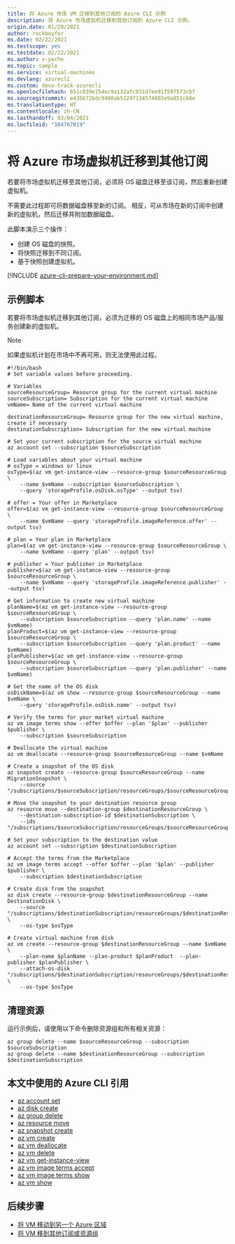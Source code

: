 ```yaml
---
title: 将 Azure 市场 VM 迁移到其他订阅的 Azure CLI 示例
description: 将 Azure 市场虚拟机迁移到其他订阅的 Azure CLI 示例。
origin.date: 01/29/2021
author: rockboyfor
ms.date: 02/22/2021
ms.testscope: yes
ms.testdate: 02/22/2021
ms.author: v-yeche
ms.topic: sample
ms.service: virtual-machines
ms.devlang: azurecli
ms.custom: devx-track-azurecli
ms.openlocfilehash: 651c839e154ec9a132afc031d7ee91f597573cbf
ms.sourcegitcommit: e435672bdc9400ab51297134574802e9a851c60e
ms.translationtype: HT
ms.contentlocale: zh-CN
ms.lasthandoff: 03/04/2021
ms.locfileid: "104767019"
---
```

<!--Verified successfully on Prerequisites-->
# <a name="move-a-marketplace-azure-virtual-machine-to-another-subscription"></a>将 Azure 市场虚拟机迁移到其他订阅

若要将市场虚拟机迁移至其他订阅，必须将 OS 磁盘迁移至该订阅，然后重新创建虚拟机。

不需要此过程即可将数据磁盘移至新的订阅。 相反，可从市场在新的订阅中创建新的虚拟机，然后迁移并附加数据磁盘。

此脚本演示三个操作：

- 创建 OS 磁盘的快照。
- 将快照迁移到不同订阅。
- 基于快照创建虚拟机。

[!INCLUDE [azure-cli-prepare-your-environment.md](../../includes/azure-cli-prepare-your-environment.md)]

## <a name="sample-script"></a>示例脚本

若要将市场虚拟机迁移到其他订阅，必须为迁移的 OS 磁盘上的相同市场产品/服务创建新的虚拟机。

> [!NOTE]
> 如果虚拟机计划在市场中不再可用，则无法使用此过程。

```azurecli
#!/bin/bash
# Set variable values before proceeding. 

# Variables
sourceResourceGroup= Resource group for the current virtual machine
sourceSubscription= Subscription for the current virtual machine
vmName= Name of the current virtual machine

destinationResourceGroup= Resource group for the new virtual machine, create if necessary
destinationSubscription= Subscription for the new virtual machine

# Set your current subscription for the source virtual machine
az account set --subscription $sourceSubscription

# Load variables about your virtual machine
# osType = windows or linux
osType=$(az vm get-instance-view --resource-group $sourceResourceGroup \
    --name $vmName --subscription $sourceSubscription \
    --query 'storageProfile.osDisk.osType' --output tsv)

# offer = Your offer in Marketplace
offer=$(az vm get-instance-view --resource-group $sourceResourceGroup \
    --name $vmName --query 'storageProfile.imageReference.offer' --output tsv)

# plan = Your plan in Marketplace
plan=$(az vm get-instance-view --resource-group $sourceResourceGroup \
    --name $vmName --query 'plan' --output tsv)

# publisher = Your publisher in Marketplace
publisher=$(az vm get-instance-view --resource-group $sourceResourceGroup \
    --name $vmName --query 'storageProfile.imageReference.publisher' --output tsv)

# Get information to create new virtual machine
planName=$(az vm get-instance-view --resource-group $sourceResourceGroup \
    --subscription $sourceSubscription --query 'plan.name' --name $vmName)
planProduct=$(az vm get-instance-view --resource-group $sourceResourceGroup \
    --subscription $sourceSubscription --query 'plan.product' --name $vmName)
planPublisher=$(az vm get-instance-view --resource-group $sourceResourceGroup \
    --subscription $sourceSubscription --query 'plan.publisher' --name $vmName)

# Get the name of the OS disk
osDiskName=$(az vm show --resource-group $sourceResourceGroup --name $vmName \
    --query 'storageProfile.osDisk.name' --output tsv)

# Verify the terms for your market virtual machine
az vm image terms show --offer $offer --plan '$plan' --publisher $publisher \
    --subscription $sourceSubscription

# Deallocate the virtual machine
az vm deallocate --resource-group $sourceResourceGroup --name $vmName

# Create a snapshot of the OS disk
az snapshot create --resource-group $sourceResourceGroup --name MigrationSnapshot \
    --source "/subscriptions/$sourceSubscription/resourceGroups/$sourceResourceGroup/providers/Microsoft.Compute/disks/$osDiskName"

# Move the snapshot to your destination resource group
az resource move --destination-group $destinationResourceGroup \
    --destination-subscription-id $destinationSubscription \
    --ids "/subscriptions/$sourceSubscription/resourceGroups/$sourceResourceGroup/providers/Microsoft.Compute/snapshots/MigrationSnapshot"

# Set your subscription to the destination value
az account set --subscription $destinationSubscription

# Accept the terms from the Marketplace
az vm image terms accept --offer $offer --plan '$plan' --publisher $publisher \
    --subscription $destinationSubscription

# Create disk from the snapshot 
az disk create --resource-group $destinationResourceGroup --name DestinationDisk \
    --source "/subscriptions/$destinationSubscription/resourceGroups/$destinationResourceGroup/providers/Microsoft.Compute/snapshots/MigrationSnapshot" \
    --os-type $osType

# Create virtual machine from disk
az vm create --resource-group $destinationResourceGroup --name $vmName \
    --plan-name $planName --plan-product $planProduct  --plan-publisher $planPublisher \
    --attach-os-disk "/subscriptions/$destinationSubscription/resourceGroups/$destinationResourceGroup/providers/Microsoft.Compute/disks/DestinationDisk" \
    --os-type $osType
```

## <a name="clean-up-resources"></a>清理资源

运行示例后，请使用以下命令删除资源组和所有相关资源：

```azurecli
az group delete --name $sourceResourceGroup --subscription $sourceSubscription
az group delete --name $destinationResourceGroup --subscription $destinationSubscription
```

## <a name="azure-cli-references-used-in-this-article"></a>本文中使用的 Azure CLI 引用

- [az account set](https://docs.azure.cn/cli/account#az_account_set)
- [az disk create](https://docs.azure.cn/cli/disk#az_disk_create)
- [az group delete](https://docs.azure.cn/cli/group#az_group_delete)
- [az resource move](https://docs.azure.cn/cli/resource#az_resource_move)
- [az snapshot create](https://docs.azure.cn/cli/snapshot#az_snapshot_create)
- [az vm create](https://docs.azure.cn/cli/vm#az_vm_create)
- [az vm deallocate](https://docs.azure.cn/cli/vm#az_vm_deallocate)
- [az vm delete](https://docs.azure.cn/cli/vm#az_vm_delete)
- [az vm get-instance-view](https://docs.azure.cn/cli/vm#az_vm_get_instance_view)
- [az vm image terms accept](https://docs.azure.cn/cli/vm/image/terms#az_vm_image_terms_accept)
- [az vm image terms show](https://docs.azure.cn/cli/vm/image/terms#az_vm_image_terms_show)
- [az vm show](https://docs.azure.cn/cli/vm#az_vm_show)

## <a name="next-steps"></a>后续步骤

- [将 VM 移动到另一个 Azure 区域](../site-recovery/azure-to-azure-tutorial-migrate.md)
- [将 VM 移到其他订阅或资源组](./linux/move-vm.md)

<!--Update_Description: new article about azure cli change subscription marketplace-->
<!--NEW.date: 02/22/2021-->